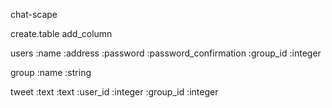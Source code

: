 
chat-scape

create.table
add_column

users
  :name
  :address
  :password
  :password_confirmation
  :group_id     :integer

group
  :name         :string

tweet
  :text        :text
  :user_id     :integer
  :group_id    :integer


